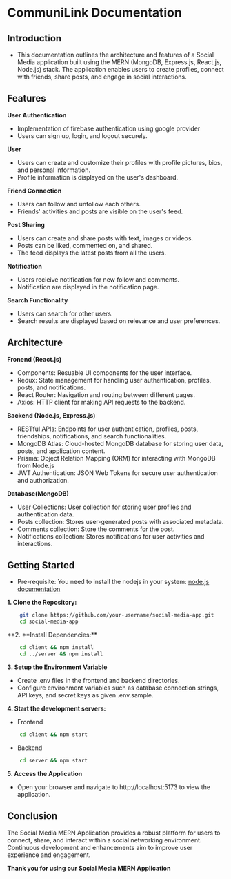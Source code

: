 # CommuniLink Documentation

## Introduction

-   This documentation outlines the architecture and features of a Social Media application built using the MERN (MongoDB, Express.js, React.js, Node.js) stack. The application enables users to create profiles, connect with friends, share posts, and engage in social interactions.

## Features

**User Authentication**

-   Implementation of firebase authentication using google provider
-   Users can sign up, login, and logout securely.

**User**

-   Users can create and customize their profiles with profile pictures, bios, and personal information.
-   Profile information is displayed on the user's dashboard.

**Friend Connection**

-   Users can follow and unfollow each others.
-   Friends' activities and posts are visible on the user's feed.

**Post Sharing**

-   Users can create and share posts with text, images or videos.
-   Posts can be liked, commented on, and shared.
-   The feed displays the latest posts from all the users.

**Notification**

-   Users recieive notification for new follow and comments.
-   Notification are displayed in the notification page.

**Search Functionality**

-   Users can search for other users.
-   Search results are displayed based on relevance and user preferences.

## Architecture

**Fronend (React.js)**

-   Components: Resuable UI components for the user interface.
-   Redux: State management for handling user authentication, profiles, posts, and notifications.
-   React Router: Navigation and routing between different pages.
-   Axios: HTTP client for making API requests to the backend.

**Backend (Node.js, Express.js)**

-   RESTful APIs: Endpoints for user authentication, profiles, posts, friendships, notifications, and search functionalities.
-   MongoDB Atlas: Cloud-hosted MongoDB database for storing user data, posts, and application content.
-   Prisma: Object Relation Mapping (ORM) for interacting with MongoDB from Node.js
-   JWT Authentication: JSON Web Tokens for secure user authentication and authorization.

**Database(MongoDB)**

-   User Collections: User collection for storing user profiles and authentication data.
-   Posts collection: Stores user-generated posts with associated metadata.
-   Comments collection: Store the comments for the post.
-   Notifications collection: Stores notifications for user activities and interactions.

## Getting Started

-   Pre-requisite: You need to install the nodejs in your system: [node.js documentation]()

**1. Clone the Repository:**

```zsh
    git clone https://github.com/your-username/social-media-app.git
    cd social-media-app
```

**2. **Install Dependencies:\*\*

```zsh
    cd client && npm install
    cd ../server && npm install
```

**3. Setup the Environment Variable**

-   Create .env files in the frontend and backend directories.
-   Configure environment variables such as database connection strings, API keys, and secret keys as given .env.sample.

**4. Start the development servers:**

-   Frontend

```zsh
    cd client && npm start
```

-   Backend

```zsh
    cd server && npm start
```

**5. Access the Application**

-   Open your browser and navigate to http://localhost:5173 to view the application.

## Conclusion

The Social Media MERN Application provides a robust platform for users to connect, share, and interact within a social networking environment. Continuous development and enhancements aim to improve user experience and engagement.

**Thank you for using our Social Media MERN Application**
